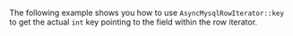The following example shows you how to use `AsyncMysqlRowIterator::key` to get the actual `int` key pointing to the field within the row iterator.
